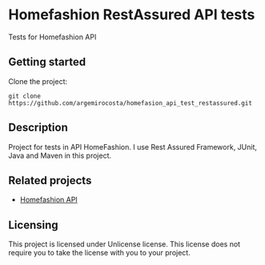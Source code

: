 # Homefashion RestAssured API tests

Tests for Homefashion API

## Getting started

Clone the project:

```shell
git clone https://github.com/argemirocosta/homefasion_api_test_restassured.git
```

## Description

Project for tests in API HomeFashion. I use Rest Assured Framework, JUnit, Java and Maven in this project.

## Related projects

- [Homefashion API](https://github.com/argemirocosta/homefashion_api)

## Licensing

This project is licensed under Unlicense license. This license does not require
you to take the license with you to your project.